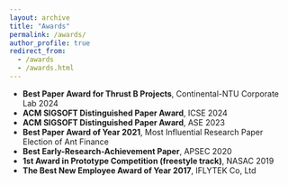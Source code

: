```yaml
---
layout: archive
title: "Awards"
permalink: /awards/
author_profile: true
redirect_from: 
  - /awards
  - /awards.html
---
```


- **Best Paper Award for Thrust B Projects**, Continental-NTU Corporate Lab 2024
- **ACM SIGSOFT Distinguished Paper Award**, ICSE 2024
- **ACM SIGSOFT Distinguished Paper Award**, ASE 2023
- **Best Paper Award of Year 2021**, Most Influential Research Paper Election of Ant Finance
- **Best Early-Research-Achievement Paper**, APSEC 2020
- **1st Award in Prototype Competition (freestyle track)**, NASAC 2019
- **The Best New Employee Award of Year 2017**, IFLYTEK Co, Ltd
